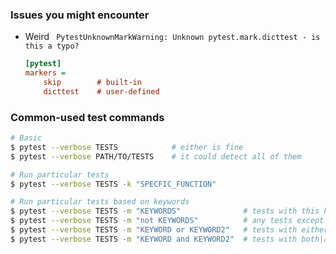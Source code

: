 
### Issues you might encounter
- Weird ` PytestUnknownMarkWarning: Unknown pytest.mark.dicttest - is this a typo?`
    >
    ```ini
    [pytest]
    markers =
        skip        # built-in
        dicttest    # user-defined
    ```

### Common-used test commands

>
```bash
# Basic
$ pytest --verbose TESTS            # either is fine
$ pytest --verbose PATH/TO/TESTS    # it could detect all of them       

# Run particular tests
$ pytest --verbose TESTS -k "SPECFIC_FUNCTION"

# Run particular tests based on keywords
$ pytest --verbose TESTS -m "KEYWORDS"              # tests with this keyword
$ pytest --verbose TESTS -m "not KEYWORDS"          # any tests except this one
$ pytest --verbose TESTS -m "KEYWORD or KEYWORD2"   # tests with either keywords
$ pytest --verbose TESTS -m "KEYWORD and KEYWORD2"  # tests with both|all the keywords
```
